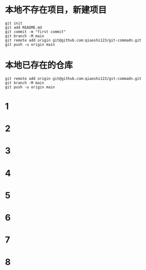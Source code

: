 # 本地不存在项目，新建项目
``` 
git init
git add README.md
git commit -m "first commit"
git branch -M main
git remote add origin git@github.com:qiaoshi123/git-commadn.git
git push -u origin main

```

# 本地已存在的仓库
```
git remote add origin git@github.com:qiaoshi123/git-commadn.git
git branch -M main
git push -u origin main
```

# 1
# 2

# 3

# 4

# 5

# 6

# 7
# 8
